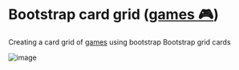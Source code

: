 # Bootstrap card grid ([games 🎮](https://kmohamedalie.github.io/Games/))
Creating a card grid of [games](https://kmohamedalie.github.io/Games/) using bootstrap Bootstrap grid cards 

![image](https://github.com/Kmohamedalie/Games/assets/63104472/a3fe5111-3cf4-473c-82a8-b5ecce1c2c2e) 
